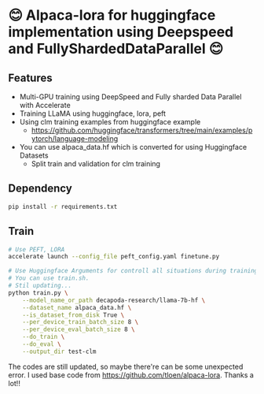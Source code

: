 #  😊 Alpaca-lora for huggingface implementation using Deepspeed and FullyShardedDataParallel 😊

## Features
- Multi-GPU training using DeepSpeed and Fully sharded Data Parallel with Accelerate
- Training LLaMA using huggingface, lora, peft
- Using clm training examples from huggingface example
    - https://github.com/huggingface/transformers/tree/main/examples/pytorch/language-modeling
- You can use alpaca_data.hf which is converted for using Huggingface Datasets
    - Split train and validation for clm training

## Dependency
```sh
pip install -r requirements.txt
```

## Train
```sh
# Use PEFT, LORA
accelerate launch --config_file peft_config.yaml finetune.py

# Use Huggingface Arguments for controll all situations during training.
# You can use train.sh.
# Stil updating...
python train.py \
    --model_name_or_path decapoda-research/llama-7b-hf \
    --dataset_name alpaca_data.hf \
    --is_dataset_from_disk True \
    --per_device_train_batch_size 8 \
    --per_device_eval_batch_size 8 \
    --do_train \
    --do_eval \
    --output_dir test-clm
```
The codes are still updated, so maybe there're can be some unexpected error.
I used base code from https://github.com/tloen/alpaca-lora. Thanks a lot!!